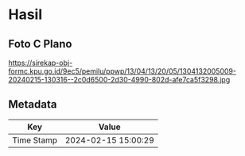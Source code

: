 # Hasil

## Foto C Plano

https://sirekap-obj-formc.kpu.go.id/9ec5/pemilu/ppwp/13/04/13/20/05/1304132005009-20240215-130316--2c0d6500-2d30-4990-802d-afe7ca5f3298.jpg


## Metadata

| Key        | Value               |
| ---------- | ------------------- |
| Time Stamp | 2024-02-15 15:00:29 |



